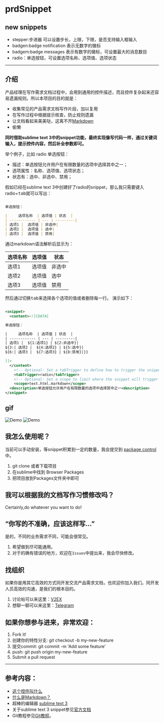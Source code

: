 # prdSnippet

## new snippets

* stepper:步进器 可以设置步长，上限，下限，是否支持输入框输入
* badgen:badge notification 表示无数字的徽标
* badgem:badge messages 表示有数字的徽标，可设置最大的消息数目
* radio：单选按钮，可设置选项名称、选项值、选项状态

---

## 介绍

产品经理在写作需求文档过程中，会用到通用的控件描述，而且控件复杂起来还容易遗漏规则。所以本项目的目的就是：

* 收集常见的产品需求文档写作片段，加以复用
* 在写作过程中根据提示核查，防止规则遗漏
* 让文档看起来美美哒，这离不开[Markdown](https://zh.wikipedia.org/zh-cn/Markdown)
* 偷懒

**同时借助sublime text 3中的snippet功能，最终实现像写代码一样，通过关键词输入，提示控件内容，然后补全参数即可。**

举个例子，比如 radio 单选按钮：

* 描述：单选按钮允许用户在有限数量的选项中选择其中之一；
* 选项属性：名称、选项值、选项状态；
* 状态有：选中、非选中、禁用；

假如已经在sublime text 3中创建好了radio的snippet，那么我只需要键入radio+<kbd>tab</kbd>就可以写出：

```markdown

单选按钮：

|     选项名称  | 选项值 | 状态  |
| ------------ | --- | ---------|
| 选项1 |  选项值 | 非选中|
| 选项2 |  选项值 | 选中|
| 选项3 |  选项值 | 禁用|

```

通过markdown语法解析后显示为：


|     选项名称  | 选项值 | 状态  |
| ------------ | --- | ---------|
| 选项1 |  选项值 | 非选中|
| 选项2 |  选项值 | 选中|
| 选项3 |  选项值 | 禁用|

然后通过切换<kbd>tab</kbd>来选择各个选项的值或者删除每一行。
演示如下：



```xml

<snippet>
  <content><![CDATA[

单选按钮：

|     选项名称  | 选项值 | 状态  |
| ------------ | --- | ---------|
| 选项1 |  ${1:选项1} | ${2:非选中}|
${3:| 选项2 |  ${4:选项2} | ${5:选中}|
${6:| 选项3 |  ${7:选项3} | ${8:禁用}|}}

]]>
  </content>
	<!-- Optional: Set a tabTrigger to define how to trigger the snippet -->
	<tabTrigger>radio</tabTrigger>
	<!-- Optional: Set a scope to limit where the snippet will trigger -->
	<scope>text.html.markdown</scope>
  <description>单选按钮允许用户在有限数量的选项中选择其中之一<description>
</snippet>

```
## gif 

![Demo](https://github.com/renxiangbin/prdSnippet/blob/master/radio_test.gif)
![Demo](https://github.com/renxiangbin/prdSnippet/blob/master/badgem_test.gif)

## 我怎么使用呢？

当前可以手动安装，等snippet积累到一定的数量，我会提交到 [package control](https://packagecontrol.io/browse)中。

1. git clone 或者下载项目
2. 在sublime中找到 Browser Packages
3. 把项目放到Packages文件夹中即可

## 我可以根据我的文档写作习惯修改吗？

Certainly,do whatever you want to do!

## “你写的不准确，应该这样写...”

是的，不同的业务需求不同，可能会很常见。
1. 希望做到尽可能通用。
2. 对于的确有错误的地方，欢迎在`Issues`中提出来，我会尽快修改。


## 找组织

如果你是用其它高效的方式同开发交流产品需求文档，也欢迎你加入我们。同开发人员高效的沟通，是我们的根本目的。

1. 讨论帖可以来这里：[V2EX](https://www.v2ex.com/t/427898)
2. 想聊一聊可以来这里：[Telegram](https://t.me/joinchat/EukrYA1RDmDQ4qhYNosiwg)

## 如果你想参与进来，非常欢迎：

1. Fork it!
2. 创建你的特性分支: git checkout -b my-new-feature
3. 提交commit: git commit -m 'Add some feature'
4. push: git push origin my-new-feature
5. Submit a pull request

---

## 参考内容：
- [这个控件叫什么](https://zhuanlan.zhihu.com/c_87416856)
- [什么是Markdown？](https://zh.wikipedia.org/zh-cn/Markdown)
- 超棒的编辑器 [sublime text 3](https://www.sublimetext.com/)
- 关于sublime text 3 snippet参见[官方文档](http://sublimetext.info/docs/en/extensibility/snippets.html)
- Git教程参见[Git教程](https://www.liaoxuefeng.com)。

